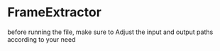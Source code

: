 # FrameExtractor
before running the file, make sure to
      Adjust the input and output paths according to your need
